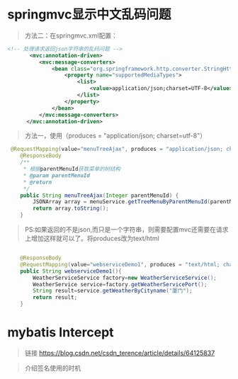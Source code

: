 # springmvc显示中文乱码问题
> 方法二：在springmvc.xml配置：
```xml
<!-- 处理请求返回json字符串的乱码问题 -->  
       <mvc:annotation-driven>
          <mvc:message-converters>
              <bean class="org.springframework.http.converter.StringHttpMessageConverter">
                  <property name="supportedMediaTypes">
                      <list>
                          <value>application/json;charset=UTF-8</value>
                      </list>
                  </property>
              </bean>
          </mvc:message-converters>
      </mvc:annotation-driven>
```

> 方法一，使用（produces = "application/json; charset=utf-8"）
```java
 @RequestMapping(value="menuTreeAjax", produces = "application/json; charset=utf-8")
    @ResponseBody
    /**
     * 根据parentMenuId获取菜单的树结构
     * @param parentMenuId
     * @return
     */
    public String menuTreeAjax(Integer parentMenuId) {
        JSONArray array = menuService.getTreeMenuByParentMenuId(parentMenuId);
        return array.toString();
    }
```
     
>  PS:如果返回的不是json,而只是一个字符串，则需要配置mvc还需要在请求上增加这样就可以了。将produces改为text/html
```java

    @ResponseBody
    @RequestMapping(value="webserviceDemo1", produces = "text/html; charset=utf-8")
    public String webserviceDemo1(){
        WeatherServiceService factory=new WeatherServiceService();
        WeatherService service=factory.getWeatherServicePort();
        String result=service.getWeatherByCityname("厦门");
        return result;
    }

```  
 
 # mybatis Intercept
 
 > 链接 https://blog.csdn.net/csdn_terence/article/details/64125837
 
> 介绍签名使用的时机
